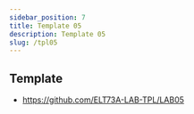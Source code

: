 ```yaml
---
sidebar_position: 7
title: Template 05
description: Template 05
slug: /tpl05
---
```


## Template
- https://github.com/ELT73A-LAB-TPL/LAB05